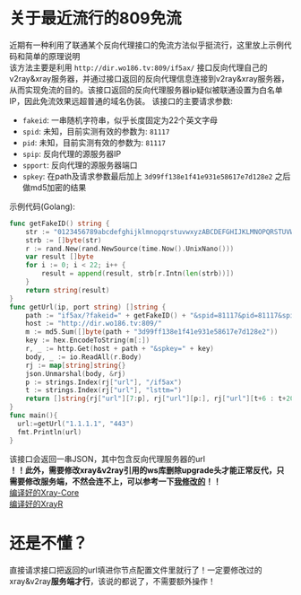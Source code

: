 # 关于最近流行的809免流
近期有一种利用了联通某个反向代理接口的免流方法似乎挺流行，这里放上示例代码和简单的原理说明  
该方法主要是利用 `http://dir.wo186.tv:809/if5ax/` 接口反向代理自己的v2ray&xray服务器，并通过接口返回的反向代理信息连接到v2ray&xray服务器，从而实现免流的目的。该接口返回的反向代理服务器ip疑似被联通设置为白名单IP，因此免流效果远超普通的域名伪装。
该接口的主要请求参数:

- `fakeid`: 一串随机字符串，似乎长度固定为22个英文字母
- `spid`: 未知，目前实测有效的参数为: `81117`
- `pid`: 未知，目前实测有效的参数为: `81117`
- `spip`: 反向代理的源服务器IP
- `spport`: 反向代理的源服务器端口
- `spkey`: 在path及请求参数最后加上 `3d99ff138e1f41e931e58617e7d128e2` 之后做md5加密的结果

示例代码(Golang): 
``` Go
func getFakeID() string {
	str := "0123456789abcdefghijklmnopqrstuvwxyzABCDEFGHIJKLMNOPQRSTUVWXYZ"
	strb := []byte(str)
	r := rand.New(rand.NewSource(time.Now().UnixNano()))
	var result []byte
	for i := 0; i < 22; i++ {
		result = append(result, strb[r.Intn(len(strb))])
	}
	return string(result)
}
func getUrl(ip, port string) []string {
	path := "if5ax/?fakeid=" + getFakeID() + "&spid=81117&pid=81117&spip=" + ip + "&spport=" + port
	host := "http://dir.wo186.tv:809/"
	m := md5.Sum([]byte(path + "3d99ff138e1f41e931e58617e7d128e2"))
	key := hex.EncodeToString(m[:])
	r, _ := http.Get(host + path + "&spkey=" + key)
	body, _ := io.ReadAll(r.Body)
	rj := map[string]string{}
	json.Unmarshal(body, &rj)
	p := strings.Index(rj["url"], "/if5ax")
	t := strings.Index(rj["url"], "lsttm=")
	return []string{rj["url"][7:p], rj["url"][p:], rj["url"][t+6 : t+20]}
}
func main(){
  url:=getUrl("1.1.1.1", "443")
  fmt.Println(url)
}
```

该接口会返回一串JSON，其中包含反向代理服务器的url  
**！！此外，需要修改xray&v2ray引用的ws库删除upgrade头才能正常反代，只需要修改服务端，不然会连不上，可以参考一下[我修改的](https://github.com/Yuzuki999/websocket)！！**  
[编译好的Xray-Core](https://github.com/Yuzuki999/Xray-core/actions/runs/2047466743)  
[编译好的XrayR](https://github.com/Yuzuki999/XrayR/releases/tag/test3)

# 还是不懂？

直接请求接口把返回的url填进你节点配置文件里就行了！一定要修改过的xray&v2ray**服务端才行**，该说的都说了，不需要额外操作！


